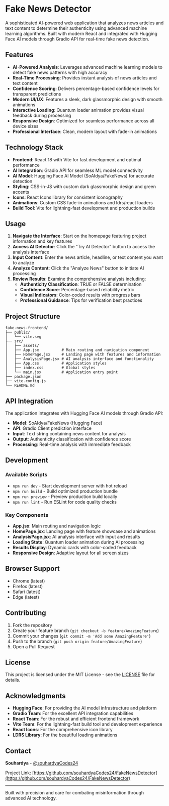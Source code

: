 # Fake News Detector

A sophisticated AI-powered web application that analyzes news articles and text content to determine their authenticity using advanced machine learning algorithms. Built with modern React and integrated with Hugging Face AI models through Gradio API for real-time fake news detection.

## Features

- **AI-Powered Analysis**: Leverages advanced machine learning models to detect fake news patterns with high accuracy
- **Real-Time Processing**: Provides instant analysis of news articles and text content
- **Confidence Scoring**: Delivers percentage-based confidence levels for transparent predictions
- **Modern UI/UX**: Features a sleek, dark glassmorphic design with smooth animations
- **Interactive Loading**: Quantum loader animation provides visual feedback during processing
- **Responsive Design**: Optimized for seamless performance across all device sizes
- **Professional Interface**: Clean, modern layout with fade-in animations

## Technology Stack

- **Frontend**: React 18 with Vite for fast development and optimal performance
- **AI Integration**: Gradio API for seamless ML model connectivity
- **AI Model**: Hugging Face AI Model (SoAIdya/FakeNews) for accurate detection
- **Styling**: CSS-in-JS with custom dark glassmorphic design and green accents
- **Icons**: React Icons library for consistent iconography
- **Animations**: Custom CSS fade-in animations and ldrs/react loaders
- **Build Tool**: Vite for lightning-fast development and production builds


## Usage

1. **Navigate the Interface**: Start on the homepage featuring project information and key features
2. **Access AI Detector**: Click the "Try AI Detector" button to access the analysis interface
3. **Input Content**: Enter the news article, headline, or text content you want to analyze
4. **Analyze Content**: Click the "Analyze News" button to initiate AI processing
5. **Review Results**: Examine the comprehensive analysis including:
   - **Authenticity Classification**: TRUE or FALSE determination
   - **Confidence Score**: Percentage-based reliability metric
   - **Visual Indicators**: Color-coded results with progress bars
   - **Professional Guidance**: Tips for verification best practices

## Project Structure

```
fake-news-frontend/
├── public/
│   └── vite.svg
├── src/
│   ├── assets/
│   ├── App.jsx          # Main routing and navigation component
│   ├── HomePage.jsx     # Landing page with features and information
│   ├── AnalysisPage.jsx # AI analysis interface and functionality
│   ├── App.css          # Application styles
│   ├── index.css        # Global styles
│   └── main.jsx         # Application entry point
├── package.json
├── vite.config.js
└── README.md
```

## API Integration

The application integrates with Hugging Face AI models through Gradio API:
- **Model**: SoAIdya/FakeNews (Hugging Face)
- **API**: Gradio Client prediction interface
- **Input**: Text string containing news content for analysis
- **Output**: Authenticity classification with confidence score
- **Processing**: Real-time analysis with immediate feedback

## Development

### Available Scripts

- `npm run dev` - Start development server with hot reload
- `npm run build` - Build optimized production bundle
- `npm run preview` - Preview production build locally
- `npm run lint` - Run ESLint for code quality checks

### Key Components

- **App.jsx**: Main routing and navigation logic
- **HomePage.jsx**: Landing page with feature showcase and animations
- **AnalysisPage.jsx**: AI analysis interface with input and results
- **Loading State**: Quantum loader animation during AI processing
- **Results Display**: Dynamic cards with color-coded feedback
- **Responsive Design**: Adaptive layout for all screen sizes

## Browser Support

- Chrome (latest)
- Firefox (latest)
- Safari (latest)
- Edge (latest)

## Contributing

1. Fork the repository
2. Create your feature branch (`git checkout -b feature/AmazingFeature`)
3. Commit your changes (`git commit -m 'Add some AmazingFeature'`)
4. Push to the branch (`git push origin feature/AmazingFeature`)
5. Open a Pull Request

## License

This project is licensed under the MIT License - see the [LICENSE](LICENSE) file for details.

## Acknowledgments

- **Hugging Face**: For providing the AI model infrastructure and platform
- **Gradio Team**: For the excellent API integration capabilities
- **React Team**: For the robust and efficient frontend framework
- **Vite Team**: For the lightning-fast build tool and development experience
- **React Icons**: For the comprehensive icon library
- **LDRS Library**: For the beautiful loading animations

## Contact

**Souhardya** - [@souhardyaCodes24](https://github.com/souhardyaCodes24)

Project Link: [https://github.com/souhardyaCodes24/FakeNewsDetector](https://github.com/souhardyaCodes24/FakeNewsDetector)

---

Built with precision and care for combating misinformation through advanced AI technology.
